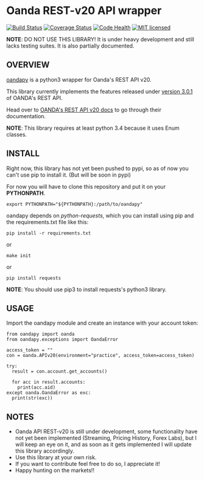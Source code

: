 Oanda REST-v20 API wrapper
==========================

[![Build Status](https://travis-ci.org/gustavooferreira/oandapy.svg?branch=master)](https://travis-ci.org/gustavooferreira/oandapy)
[![Coverage Status](https://coveralls.io/repos/github/gustavooferreira/oandapy/badge.svg?branch=master)](https://coveralls.io/github/gustavooferreira/oandapy?branch=master)
[![Code Health](https://landscape.io/github/gustavooferreira/oandapy/master/landscape.svg?style=flat)](https://landscape.io/github/gustavooferreira/oandapy/master)
[![MIT licensed](https://img.shields.io/badge/license-MIT-blue.svg)](https://github.com/gustavooferreira/oandapy/blob/master/LICENCE.md)

__NOTE__: DO NOT USE THIS LIBRARY!
It is under heavy development and still lacks testing suites. It is also partially documented.


OVERVIEW
--------

[oandapy](https://github.com/gustavooferreira/oandapy) is a python3 wrapper for Oanda's REST API v20.

This library currently implements the features released under [version 3.0.1](http://developer.oanda.com/rest-live-v20/release-notes/) of OANDA's REST API.

Head over to [OANDA's REST API v20 docs](http://developer.oanda.com/rest-live-v20/introduction/) to go through their documentation.

__NOTE__: This library requires at least python 3.4 because it uses Enum classes.


INSTALL
-------

Right now, this library has not yet been pushed to pypi, so as of now you can't use pip to install it. (But will be soon in pypi)

For now you will have to clone this repository and put it on your __PYTHONPATH__.
```
export PYTHONPATH="${PYTHONPATH}:/path/to/oandapy"
```

oandapy depends on _python-requests_, which you can install using pip and the requirements.txt file like this:
```
pip install -r requirements.txt
```
or
```
make init
```
or
```
pip install requests
```

__NOTE__: You should use pip3 to install requests's python3 library.


USAGE
-----

Import the oandapy module and create an instance with your account token:
```
from oandapy import oanda
from oandapy.exceptions import OandaError

access_token = ""
con = oanda.APIv20(environment="practice", access_token=access_token)

try:
  result = con.account.get_accounts()

  for acc in result.accounts:
    print(acc.aid)
except oanda.OandaError as exc:
  print(str(exc))
```


NOTES
-----

* Oanda API REST-v20 is still under development, some functionality have not yet been implemented (Streaming, Pricing History, Forex Labs), but I will keep an eye on it, and as soon as it gets implemented I will update this library accordingly.
* Use this library at your own risk.
* If you want to contribute feel free to do so, I appreciate it!
* Happy hunting on the markets!!
